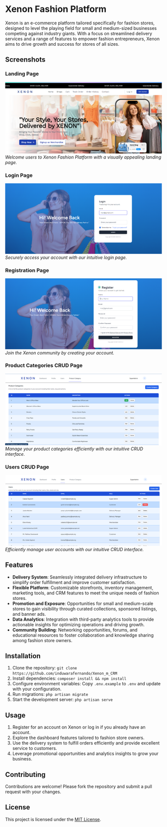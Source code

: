 # Xenon Fashion Platform

Xenon is an e-commerce platform tailored specifically for fashion stores, designed to level the playing field for small and medium-sized businesses competing against industry giants. With a focus on streamlined delivery services and a range of features to empower fashion entrepreneurs, Xenon aims to drive growth and success for stores of all sizes.

## Screenshots

### Landing Page
![Landing Page](/screenshots/landing_page.png)
*Welcome users to Xenon Fashion Platform with a visually appealing landing page.*

### Login Page
![Login Page](/screenshots/login_page.png)
*Securely access your account with our intuitive login page.*

### Registration Page
![Registration Page](/screenshots/registration_page.png)
*Join the Xenon community by creating your account.*

### Product Categories CRUD Page
![Product Categories Page](/screenshots/product_categories_page.png)
*Manage your product categories efficiently with our intuitive CRUD interface.*

### Users CRUD Page
![Users Page](/screenshots/users_page.png)
*Efficiently manage user accounts with our intuitive CRUD interface.*


## Features

- **Delivery System**: Seamlessly integrated delivery infrastructure to simplify order fulfillment and improve customer satisfaction.
- **Flexible Platform**: Customizable storefronts, inventory management, marketing tools, and CRM features to meet the unique needs of fashion stores.
- **Promotion and Exposure**: Opportunities for small and medium-scale stores to gain visibility through curated collections, sponsored listings, and banner ads.
- **Data Analytics**: Integration with third-party analytics tools to provide actionable insights for optimizing operations and driving growth.
- **Community Building**: Networking opportunities, forums, and educational resources to foster collaboration and knowledge sharing among fashion store owners.

## Installation

1. Clone the repository: `git clone https://github.com/induwarafernando/Xenon_m_CRM`
2. Install dependencies: `composer install && npm install`
3. Configure environment variables: Copy `.env.example` to `.env` and update with your configuration.
4. Run migrations: `php artisan migrate`
5. Start the development server: `php artisan serve`

## Usage

1. Register for an account on Xenon or log in if you already have an account.
2. Explore the dashboard features tailored to fashion store owners.
3. Use the delivery system to fulfill orders efficiently and provide excellent service to customers.
4. Leverage promotional opportunities and analytics insights to grow your business.

## Contributing

Contributions are welcome! Please fork the repository and submit a pull request with your changes.

## License

This project is licensed under the [MIT License](LICENSE).
